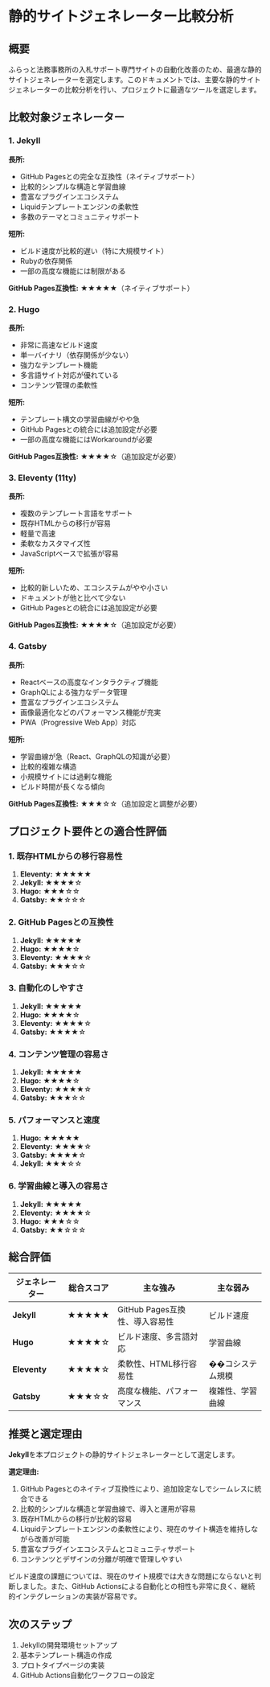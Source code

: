 # 静的サイトジェネレーター比較分析

## 概要
ふらっと法務事務所の入札サポート専門サイトの自動化改善のため、最適な静的サイトジェネレーターを選定します。このドキュメントでは、主要な静的サイトジェネレーターの比較分析を行い、プロジェクトに最適なツールを選定します。

## 比較対象ジェネレーター

### 1. Jekyll

**長所:**
- GitHub Pagesとの完全な互換性（ネイティブサポート）
- 比較的シンプルな構造と学習曲線
- 豊富なプラグインエコシステム
- Liquidテンプレートエンジンの柔軟性
- 多数のテーマとコミュニティサポート

**短所:**
- ビルド速度が比較的遅い（特に大規模サイト）
- Rubyの依存関係
- 一部の高度な機能には制限がある

**GitHub Pages互換性:** ★★★★★（ネイティブサポート）

### 2. Hugo

**長所:**
- 非常に高速なビルド速度
- 単一バイナリ（依存関係が少ない）
- 強力なテンプレート機能
- 多言語サイト対応が優れている
- コンテンツ管理の柔軟性

**短所:**
- テンプレート構文の学習曲線がやや急
- GitHub Pagesとの統合には追加設定が必要
- 一部の高度な機能にはWorkaroundが必要

**GitHub Pages互換性:** ★★★★☆（追加設定が必要）

### 3. Eleventy (11ty)

**長所:**
- 複数のテンプレート言語をサポート
- 既存HTMLからの移行が容易
- 軽量で高速
- 柔軟なカスタマイズ性
- JavaScriptベースで拡張が容易

**短所:**
- 比較的新しいため、エコシステムがやや小さい
- ドキュメントが他と比べて少ない
- GitHub Pagesとの統合には追加設定が必要

**GitHub Pages互換性:** ★★★★☆（追加設定が必要）

### 4. Gatsby

**長所:**
- Reactベースの高度なインタラクティブ機能
- GraphQLによる強力なデータ管理
- 豊富なプラグインエコシステム
- 画像最適化などのパフォーマンス機能が充実
- PWA（Progressive Web App）対応

**短所:**
- 学習曲線が急（React、GraphQLの知識が必要）
- 比較的複雑な構造
- 小規模サイトには過剰な機能
- ビルド時間が長くなる傾向

**GitHub Pages互換性:** ★★★☆☆（追加設定と調整が必要）

## プロジェクト要件との適合性評価

### 1. 既存HTMLからの移行容易性
1. **Eleventy:** ★★★★★
2. **Jekyll:** ★★★★☆
3. **Hugo:** ★★★☆☆
4. **Gatsby:** ★★☆☆☆

### 2. GitHub Pagesとの互換性
1. **Jekyll:** ★★★★★
2. **Hugo:** ★★★★☆
3. **Eleventy:** ★★★★☆
4. **Gatsby:** ★★★☆☆

### 3. 自動化のしやすさ
1. **Jekyll:** ★★★★★
2. **Hugo:** ★★★★☆
3. **Eleventy:** ★★★★☆
4. **Gatsby:** ★★★★☆

### 4. コンテンツ管理の容易さ
1. **Jekyll:** ★★★★★
2. **Hugo:** ★★★★☆
3. **Eleventy:** ★★★★☆
4. **Gatsby:** ★★★☆☆

### 5. パフォーマンスと速度
1. **Hugo:** ★★★★★
2. **Eleventy:** ★★★★☆
3. **Gatsby:** ★★★★☆
4. **Jekyll:** ★★★☆☆

### 6. 学習曲線と導入の容易さ
1. **Jekyll:** ★★★★★
2. **Eleventy:** ★★★★☆
3. **Hugo:** ★★★☆☆
4. **Gatsby:** ★★☆☆☆

## 総合評価

| ジェネレーター | 総合スコア | 主な強み | 主な弱み |
|--------------|-----------|---------|---------|
| **Jekyll**   | ★★★★★   | GitHub Pages互換性、導入容易性 | ビルド速度 |
| **Hugo**     | ★★★★☆   | ビルド速度、多言語対応 | 学習曲線 |
| **Eleventy** | ★★★★☆   | 柔軟性、HTML移行容易性 | ��コシステム規模 |
| **Gatsby**   | ★★★☆☆   | 高度な機能、パフォーマンス | 複雑性、学習曲線 |

## 推奨と選定理由

**Jekyll**を本プロジェクトの静的サイトジェネレーターとして選定します。

**選定理由:**
1. GitHub Pagesとのネイティブ互換性により、追加設定なしでシームレスに統合できる
2. 比較的シンプルな構造と学習曲線で、導入と運用が容易
3. 既存HTMLからの移行が比較的容易
4. Liquidテンプレートエンジンの柔軟性により、現在のサイト構造を維持しながら改善が可能
5. 豊富なプラグインエコシステムとコミュニティサポート
6. コンテンツとデザインの分離が明確で管理しやすい

ビルド速度の課題については、現在のサイト規模では大きな問題にならないと判断しました。また、GitHub Actionsによる自動化との相性も非常に良く、継続的インテグレーションの実装が容易です。

## 次のステップ
1. Jekyllの開発環境セットアップ
2. 基本テンプレート構造の作成
3. プロトタイプページの実装
4. GitHub Actions自動化ワークフローの設定
